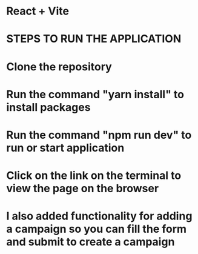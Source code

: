 # React + Vite

# STEPS TO RUN THE APPLICATION
# Clone the repository 
# Run the command "yarn install" to install packages 
# Run the command "npm run dev" to run or start application
# Click on the link on the terminal to view the page on the browser
# I also added functionality for adding a campaign so you can fill the form and submit to create a campaign

